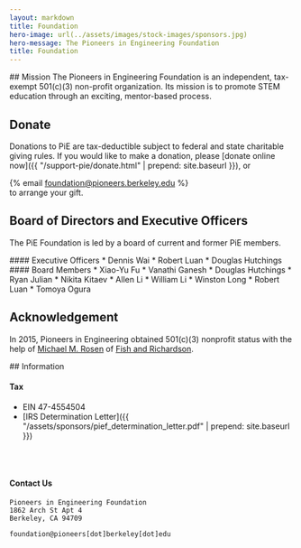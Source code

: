 ```yaml
---
layout: markdown
title: Foundation
hero-image: url(../assets/images/stock-images/sponsors.jpg)
hero-message: The Pioneers in Engineering Foundation
title: Foundation
---
```

<div class="col-md-7"> <!-- first colummn -->

<div markdown="1">
## Mission
The Pioneers in Engineering Foundation is an independent, tax-exempt 501(c)(3) non-profit organization. Its mission is to promote STEM education through an exciting, mentor-based process.

## Donate
Donations to PiE are tax-deductible subject to federal and state charitable giving rules. If you would like to make a donation, please [donate online now]({{ "/support-pie/donate.html" | prepend: site.baseurl }}), or <div class="staff-email">{% email foundation@pioneers.berkeley.edu %}</div> to arrange your gift.

## Board of Directors and Executive Officers
The PiE Foundation is led by a board of current and former PiE members.

<div class="col-md-6">
<div markdown="1">
#### Executive Officers
* Dennis Wai
* Robert Luan
* Douglas Hutchings
</div>
</div>

<div class="col-md-6">
<div markdown="1">
#### Board Members
* Xiao-Yu Fu
* Vanathi Ganesh
* Douglas Hutchings
* Ryan Julian
* Nikita Kitaev
* Allen Li
* William Li
* Winston Long
* Robert Luan
* Tomoya Ogura
</div>
</div>

## Acknowledgement
In 2015, Pioneers in Engineering obtained 501(c)(3) nonprofit status with the help of [Michael M. Rosen](http://www.fr.com/michael-m-rosen/) of [Fish and Richardson](http://www.fr.com/).
</div>

</div> <!-- end of first column -->

<div class="col-md-5"> <!-- second column -->
<div markdown="1">
## Information

#### Tax
* EIN 47-4554504
* [IRS Determination Letter]({{ "/assets/sponsors/pief_determination_letter.pdf" | prepend: site.baseurl }})

<br><br>

#### Contact Us
~~~~~~~
Pioneers in Engineering Foundation
1862 Arch St Apt 4
Berkeley, CA 94709
~~~~~~~

~~~~~~~
foundation@pioneers[dot]berkeley[dot]edu
~~~~~~~

</div>

</div> <!-- end second column -->
